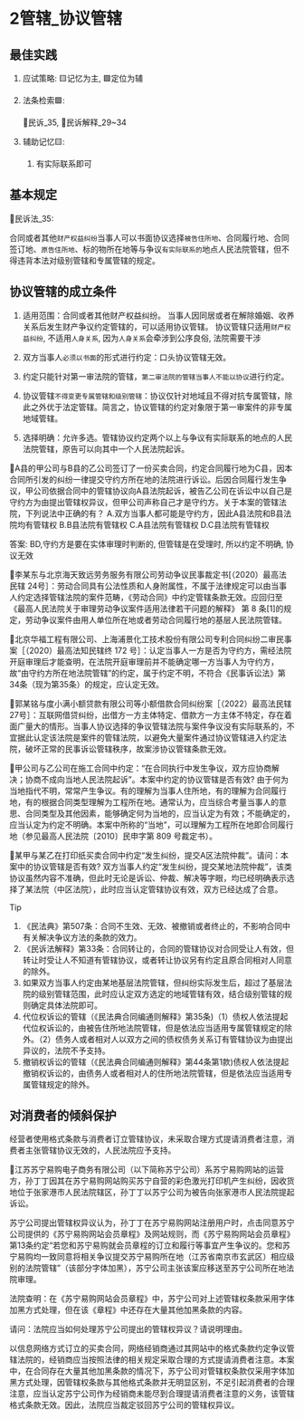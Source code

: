 # 2管辖_协议管辖


## 最佳实践

1. 应试策略: 🟨记忆为主, 🟩定位为辅
2. 法条检索🟩:
    
    🚪民诉_35, 🚪民诉解释_29~34

3. 辅助记忆🟨:

    1. 有实际联系即可



## 基本规定

🚪民诉法_35:

合同或者其他`财产权益纠纷`当事人可以书面协议选择`被告住所地`、合同履行地、合同签订地、`原告住所地`、标的物所在地等与争议`有实际联系的`地点人民法院管辖，但不得违背本法对级别管辖和专属管辖的规定。

## 协议管辖的成立条件
1. 适用范围：合同或者其他财产权益纠纷。
    当事人因同居或者在解除婚姻、收养关系后发生财产争议约定管辖的，可以适用协议管辖。
    协议管辖只适用`财产权益纠纷`, 不适用`人身关系`, 因为`人身关系`会牵涉到公序良俗, 法院需要干涉

2. 双方当事人`必须以书面`的形式进行约定：口头协议管辖无效。
3. 约定只能针对第一审法院的管辖，`第二审法院的管辖当事人不能以协议`进行约定。
4. 协议管辖`不得变更专属管辖和级别管辖`：协议仅针对地域且不得对抗专属管辖，除此之外优于法定管辖。简言之，协议管辖的约定对象限于第一审案件的非专属地域管辖。
5. 选择明确：允许多选。管辖协议约定两个以上与争议有实际联系的地点的人民法院管辖，原告可以向其中一个人民法院起诉。


🍐A县的甲公司与B县的乙公司签订了一份买卖合同，约定合同履行地为C县，因本合同所引发的纠纷一律提交守约方所在地的法院进行诉讼。后因合同履行发生争议，甲公司依据合同中的管辖协议向A县法院起诉，被告乙公司在诉讼中以自己是守约方为由提出管辖权异议，但甲公司声称自己才是守约方。关于本案的管辖法院，下列说法中正确的有？
A.双方当事人都可能是守约方，因此A县法院和B县法院均有管辖权
B.B县法院有管辖权
C.A县法院有管辖权
D.C县法院有管辖权

答案: BD,守约方是要在实体审理时判断的, 但管辖是在受理时, 所以约定不明确, 协议无效


🍐李某东与北京海天致远劳务服务有限公司劳动争议民事裁定书[（2020）最高法民辖 24号］：劳动合同具有公法性质和人身附属性，不属于法律规定可以由当事人约定选择管辖法院的案件范畴，《劳动合同》中约定管辖条款无效。应回归至《最高人民法院关于审理劳动争议案件适用法律若干问题的解释》 第 8 条[1]的规定，劳动争议案件由用人单位所在地或者劳动合同履行地的基层人民法院管辖。

🍐北京华福工程有限公司、上海浦景化工技术股份有限公司专利合同纠纷二审民事案［（2020）最高法知民辖终 172 号］：认定当事人一方是否为守约方，需经法院开庭审理后才能查明，在法院开庭审理前并不能确定哪一方当事人为守约方，故“由守约方所在地法院管辖”的约定，属于约定不明，不符合《民事诉讼法》第34条（现为第35条）的规定，应认定无效。

🍐郭某铭与度小满小额贷款有限公司等小额借款合同纠纷案［（2022）最高法民辖27号］：互联网借贷纠纷，出借方一方主体特定、借款方一方主体不特定，存在着面广量大的情形。当事人协议选择的争议管辖法院与案件争议没有实际联系的，不宜据此认定该法院是案件的管辖法院，以避免大量案件通过协议管辖进入约定法院，破坏正常的民事诉讼管辖秩序，故案涉协议管辖条款无效。

🍐甲公司与乙公司在施工合同中约定：“在合同执行中发生争议，双方应协商解决；协商不成向当地人民法院起诉”。本案中约定的协议管辖是否有效?
由于何为当地指代不明，常常产生争议。有的理解为当事人住所地，有的理解为合同履行地，有的根据合同类型理解为工程所在地。通常认为，应当综合考量当事人的意思、合同类型及其他因素，能够确定何为当地的，应当认定为有效；不能确定的，应当认定为约定不明确。本案中所称的“当地”，可以理解为工程所在地即合同履行地（参见最高人民法院〔2010〕民申字第 809 号裁定书）。

🍐某甲与某乙在打印纸买卖合同中约定“发生纠纷，提交A区法院仲裁”。请问：本案中的协议管辖是否有效?
双方当事人约定“发生纠纷，提交某地法院仲裁”，该类协议虽然内容不准确，但此时无论是诉讼、仲裁、解决等字眼，均已经明确表示选择了某法院（中区法院），此时应当认定管辖协议有效，双方已经达成了合意。

> [!tip]
> 1. 《民法典》第507条：合同不生效、无效、被撤销或者终止的，不影响合同中有关解决争议方法的条款的效力。
> 2. 《民诉法解释》第33条：合同转让的，合同的管辖协议对合同受让人有效，但转让时受让人不知道有管辖协议，或者转让协议另有约定且原合同相对人同意的除外。
> 3. 如果双方当事人约定由某地基层法院管辖，但纠纷实际发生后，超过了基层法院的级别管辖范围，此时应认定双方选定的地域管辖有效，结合级别管辖的规则确定具体法院即可。
> 4. 代位权诉讼的管辖（《民法典合同编通则解释》第35条)（1）债权人依法提起代位权诉讼的，由被告住所地法院管辖，但是依法应当适用专属管辖规定的除外。（2）债务人或者相对人以双方之间的债权债务关系订有管辖协议为由提出异议的，法院不予支持。
> 5. 撤销权诉讼的管辖（《民法典合同编通则解释》第44条第1款)债权人依法提起撤销权诉讼的，由债务人或者相对人的住所地法院管辖，但是依法应当适用专属管辖规定的除外。



## 对消费者的倾斜保护

经营者使用格式条款与消费者订立管辖协议，未采取合理方式提请消费者注意，消费者主张管辖协议无效的，人民法院应予支持。

🍐江苏苏宁易购电子商务有限公司（以下简称苏宁公司）系苏宁易购网站的运营方，孙丁丁因其在苏宁易购网站购买苏宁自营的彩色激光打印机产生纠纷，因收货地位于张家港市人民法院辖区，孙丁丁以苏宁公司为被告向张家港市人民法院提起诉讼。

苏宁公司提出管辖权异议认为，孙丁丁在苏宁易购网站注册用户时，点击同意苏宁公司提供的《苏宁易购网站会员章程》及网站规则，而《苏宁易购网站会员章程》第13条约定“若您和苏宁易购就会员章程的订立和履行等事宜产生争议的。您和苏宁易购均一致同意将相关争议提交苏宁易购所在地（江苏省南京市玄武区）相应级别的法院管辖”（该部分字体加黑），苏宁公司主张该案应移送至苏宁公司所在地法院审理。

法院查明：在《苏宁易购网站会员章程》中，苏宁公司对上述管辖权条款采用字体加黑方式处理，但在该《章程》中还存在大量其他加黑条款的内容。

请问：法院应当如何处理苏宁公司提出的管辖权异议？请说明理由。

以信息网络方式订立的买卖合同，网络经销商通过其网站中的格式条款约定争议管辖法院的，经销商应当按照法律的相关规定采取合理的方式提请消费者注意。本案中，在合同存在大量其他加黑条款的情况下，苏宁公司对管辖权条款仅采用字体加黑方式处理，因管辖权条款与其他格式条款并无明显区别，不足引起消费者的合理注意，应当认定苏宁公司作为经销商未能尽到合理提请消费者注意的义务，该管辖格式条款无效。因此，法院应当裁定驳回苏宁公司的管辖权异议。



